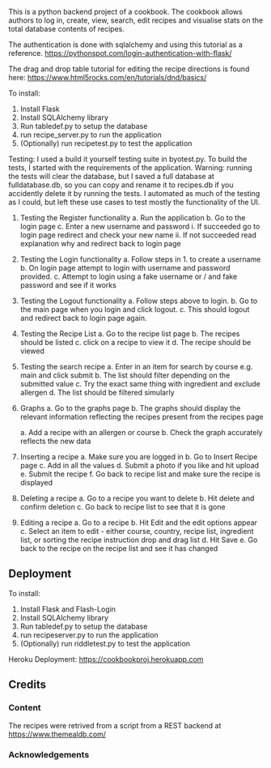 This is a python backend project of a cookbook. The cookbook allows authors to log in, create, view, search, edit recipes and visualise stats on the total database contents of recipes. 

The authentication is done with sqlalchemy and using this tutorial as a reference.
https://pythonspot.com/login-authentication-with-flask/

The drag and drop table tutorial for editing the recipe directions is found here:
https://www.html5rocks.com/en/tutorials/dnd/basics/


To install:
1. Install Flask
2. Install SQLAlchemy library
3. Run tabledef.py to setup the database
4. run recipe_server.py to run the application
5. (Optionally) run recipetest.py to test the application



Testing:
I used a build it yourself testing suite in byotest.py. To build the tests, I started with the requirements of the application. Warning: running the tests will clear the database, but I saved a full database at fulldatabase.db, so you can copy and rename it to recipes.db if you accidently delete it by running the tests. I automated as much of the testing as I could, but left these use cases to test mostly the functionality of the UI. 


1. Testing the Register functionality
    a. Run the application
    b. Go to the login page
    c. Enter a new username and password
        i. If succeeded go to login page redirect and check your new name
        ii. If not succeeded read explanation why and redirect back to login page

2. Testing the Login functionality
    a. Follow steps in 1. to create a username
    b. On login page attempt to login with username and password provided.
    c. Attempt to login using a fake username or / and fake password and see if it works

3. Testing the Logout functionality
    a. Follow steps above to login.
    b. Go to the main page when you login and click logout.
    c. This should logout and redirect back to login page again.

4. Testing the Recipe List
    a. Go to the recipe list page
    b. The recipes should be listed
    c. click on a recipe to view it
    d. The recipe should be viewed

5. Testing the search recipe
    a. Enter in an item for search by course e.g. main and click submit
    b. The list should filter depending on the submitted value
    c. Try the exact same thing with ingredient and exclude allergen
    d. The list should be filtered simularly

6. Graphs
    a. Go to the graphs page
    b. The graphs should display the relevant information reflecting the recipes present
       from the recipes page
    
    a. Add a recipe with an allergen or course
    b. Check the graph accurately reflects the new data

7. Inserting a recipe
    a. Make sure you are logged in
    b. Go to Insert Recipe page
    c. Add in all the values
    d. Submit a photo if you like and hit upload
    e. Submit the recipe
    f. Go back to recipe list and make sure the recipe is displayed

8. Deleting a recipe
    a. Go to a recipe you want to delete
    b. Hit delete and confirm deletion
    c. Go back to recipe list to see that it is gone

9. Editing a recipe
    a. Go to a recipe
    b. Hit Edit and the edit options appear
    c. Select an item to edit - either course, country, recipe list, ingredient list, or sorting the recipe instruction drop and drag list
    d. Hit Save
    e. Go back to the recipe on the recipe list and see it has changed

## Deployment

To install:
1. Install Flask and Flash-Login
2. Install SQLAlchemy library
3. Run tabledef.py to setup the database
4. run recipeserver.py to run the application
5. (Optionally) run riddletest.py to test the application


Heroku Deployment: https://cookbookproj.herokuapp.com


## Credits

### Content

The recipes were retrived from a script from a REST backend at https://www.themealdb.com/


### Acknowledgements

